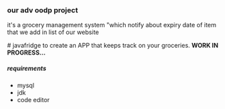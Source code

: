 <h3>our adv oodp project</h3>
<p>it's a grocery management system "which notify about expiry date of item that we add in list of our website</p>
# javafridge to create an APP that keeps track on your groceries.
<b> WORK IN PROGRESS...</B>
<h5>requirements</h5>
<ul>
<li>mysql</li>
<li>jdk</li>
<li>code editor</li>  
</ul>
